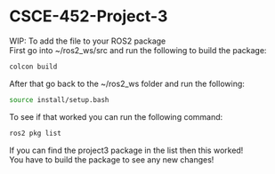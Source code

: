 # CSCE-452-Project-3

WIP: To add the file to your ROS2 package  
First go into ~/ros2_ws/src and run the following to build the package:

```bash
colcon build
```

After that go back to the ~/ros2_ws folder and run the following:

```bash
source install/setup.bash
```

To see if that worked you can run the following command:

```bash
ros2 pkg list
```

If you can find the project3 package in the list then this worked!  
You have to build the package to see any new changes!